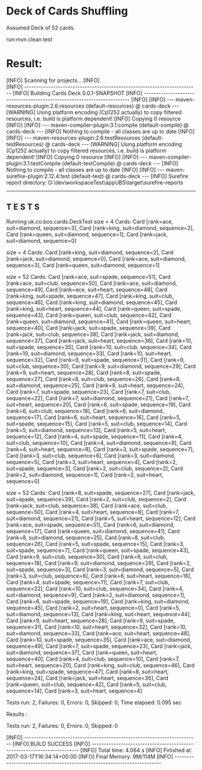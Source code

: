 Deck of Cards Shuffling
==========================
Assumed Deck of 52 cards.

run:mvn clean test

Result:
========
[INFO] Scanning for projects...
[INFO]                                                                         
[INFO] ------------------------------------------------------------------------
[INFO] Building Cards Deck 0.0.1-SNAPSHOT
[INFO] ------------------------------------------------------------------------
[INFO] 
[INFO] --- maven-resources-plugin:2.6:resources (default-resources) @ cards-deck ---
[WARNING] Using platform encoding (Cp1252 actually) to copy filtered resources, i.e. build is platform dependent!
[INFO] Copying 0 resource
[INFO] 
[INFO] --- maven-compiler-plugin:3.1:compile (default-compile) @ cards-deck ---
[INFO] Nothing to compile - all classes are up to date
[INFO] 
[INFO] --- maven-resources-plugin:2.6:testResources (default-testResources) @ cards-deck ---
[WARNING] Using platform encoding (Cp1252 actually) to copy filtered resources, i.e. build is platform dependent!
[INFO] Copying 0 resource
[INFO] 
[INFO] --- maven-compiler-plugin:3.1:testCompile (default-testCompile) @ cards-deck ---
[INFO] Nothing to compile - all classes are up to date
[INFO] 
[INFO] --- maven-surefire-plugin:2.12.4:test (default-test) @ cards-deck ---
[INFO] Surefire report directory: D:\dev\workspaceTest\appUBS\target\surefire-reports

-------------------------------------------------------
 T E S T S
-------------------------------------------------------
Running uk.co.bos.cards.DeckTest
size = 4
 Cards: 
Card [rank=ace, suit=diamond, sequence=3], 
Card [rank=king, suit=diamond, sequence=2], 
Card [rank=queen, suit=diamond, sequence=1], 
Card [rank=jack, suit=diamond, sequence=0]


size = 4
 Cards: 
Card [rank=king, suit=diamond, sequence=2], 
Card [rank=jack, suit=diamond, sequence=0], 
Card [rank=ace, suit=diamond, sequence=3], 
Card [rank=queen, suit=diamond, sequence=1]


size = 52
 Cards: 
Card [rank=ace, suit=spade, sequence=51], 
Card [rank=ace, suit=club, sequence=50], 
Card [rank=ace, suit=diamond, sequence=49], 
Card [rank=ace, suit=heart, sequence=48], 
Card [rank=king, suit=spade, sequence=47], 
Card [rank=king, suit=club, sequence=46], 
Card [rank=king, suit=diamond, sequence=45], 
Card [rank=king, suit=heart, sequence=44], 
Card [rank=queen, suit=spade, sequence=43], 
Card [rank=queen, suit=club, sequence=42], 
Card [rank=queen, suit=diamond, sequence=41], 
Card [rank=queen, suit=heart, sequence=40], 
Card [rank=jack, suit=spade, sequence=39], 
Card [rank=jack, suit=club, sequence=38], 
Card [rank=jack, suit=diamond, sequence=37], 
Card [rank=jack, suit=heart, sequence=36], 
Card [rank=10, suit=spade, sequence=35], 
Card [rank=10, suit=club, sequence=34], 
Card [rank=10, suit=diamond, sequence=33], 
Card [rank=10, suit=heart, sequence=32], 
Card [rank=9, suit=spade, sequence=31], 
Card [rank=9, suit=club, sequence=30], 
Card [rank=9, suit=diamond, sequence=29], 
Card [rank=9, suit=heart, sequence=28], 
Card [rank=8, suit=spade, sequence=27], 
Card [rank=8, suit=club, sequence=26], 
Card [rank=8, suit=diamond, sequence=25], 
Card [rank=8, suit=heart, sequence=24], 
Card [rank=7, suit=spade, sequence=23], 
Card [rank=7, suit=club, sequence=22], 
Card [rank=7, suit=diamond, sequence=21], 
Card [rank=7, suit=heart, sequence=20], 
Card [rank=6, suit=spade, sequence=19], 
Card [rank=6, suit=club, sequence=18], 
Card [rank=6, suit=diamond, sequence=17], 
Card [rank=6, suit=heart, sequence=16], 
Card [rank=5, suit=spade, sequence=15], 
Card [rank=5, suit=club, sequence=14], 
Card [rank=5, suit=diamond, sequence=13], 
Card [rank=5, suit=heart, sequence=12], 
Card [rank=4, suit=spade, sequence=11], 
Card [rank=4, suit=club, sequence=10], 
Card [rank=4, suit=diamond, sequence=9], 
Card [rank=4, suit=heart, sequence=8], 
Card [rank=3, suit=spade, sequence=7], 
Card [rank=3, suit=club, sequence=6], 
Card [rank=3, suit=diamond, sequence=5], 
Card [rank=3, suit=heart, sequence=4], 
Card [rank=2, suit=spade, sequence=3], 
Card [rank=2, suit=club, sequence=2], 
Card [rank=2, suit=diamond, sequence=1], 
Card [rank=2, suit=heart, sequence=0]


size = 52
 Cards: 
Card [rank=8, suit=spade, sequence=27], 
Card [rank=jack, suit=spade, sequence=39], 
Card [rank=2, suit=club, sequence=2], 
Card [rank=jack, suit=club, sequence=38], 
Card [rank=ace, suit=club, sequence=50], 
Card [rank=4, suit=heart, sequence=8], 
Card [rank=7, suit=diamond, sequence=21], 
Card [rank=5, suit=heart, sequence=12], 
Card [rank=ace, suit=spade, sequence=51], 
Card [rank=6, suit=diamond, sequence=17], 
Card [rank=queen, suit=diamond, sequence=41], 
Card [rank=8, suit=diamond, sequence=25], 
Card [rank=8, suit=club, sequence=26], 
Card [rank=5, suit=spade, sequence=15], 
Card [rank=3, suit=spade, sequence=7], 
Card [rank=queen, suit=spade, sequence=43], 
Card [rank=9, suit=club, sequence=30], 
Card [rank=6, suit=club, sequence=18], 
Card [rank=9, suit=diamond, sequence=29], 
Card [rank=2, suit=spade, sequence=3], 
Card [rank=3, suit=diamond, sequence=5], 
Card [rank=3, suit=club, sequence=6], 
Card [rank=6, suit=heart, sequence=16], 
Card [rank=4, suit=spade, sequence=11], 
Card [rank=7, suit=club, sequence=22], 
Card [rank=10, suit=club, sequence=34], 
Card [rank=4, suit=diamond, sequence=9], 
Card [rank=2, suit=diamond, sequence=1], 
Card [rank=6, suit=spade, sequence=19], 
Card [rank=king, suit=diamond, sequence=45], 
Card [rank=2, suit=heart, sequence=0], 
Card [rank=5, suit=diamond, sequence=13], 
Card [rank=king, suit=heart, sequence=44], 
Card [rank=9, suit=heart, sequence=28], 
Card [rank=9, suit=spade, sequence=31], 
Card [rank=10, suit=heart, sequence=32], 
Card [rank=10, suit=diamond, sequence=33], 
Card [rank=ace, suit=heart, sequence=48], 
Card [rank=10, suit=spade, sequence=35], 
Card [rank=ace, suit=diamond, sequence=49], 
Card [rank=7, suit=spade, sequence=23], 
Card [rank=jack, suit=diamond, sequence=37], 
Card [rank=queen, suit=heart, sequence=40], 
Card [rank=4, suit=club, sequence=10], 
Card [rank=7, suit=heart, sequence=20], 
Card [rank=king, suit=club, sequence=46], 
Card [rank=king, suit=spade, sequence=47], 
Card [rank=8, suit=heart, sequence=24], 
Card [rank=jack, suit=heart, sequence=36], 
Card [rank=queen, suit=club, sequence=42], 
Card [rank=5, suit=club, sequence=14], 
Card [rank=3, suit=heart, sequence=4]


Tests run: 2, Failures: 0, Errors: 0, Skipped: 0, Time elapsed: 0.095 sec

Results :

Tests run: 2, Failures: 0, Errors: 0, Skipped: 0

[INFO] ------------------------------------------------------------------------
[INFO] BUILD SUCCESS
[INFO] ------------------------------------------------------------------------
[INFO] Total time: 4.064 s
[INFO] Finished at: 2017-03-17T16:34:14+00:00
[INFO] Final Memory: 9M/114M
[INFO] ------------------------------------------------------------------------

